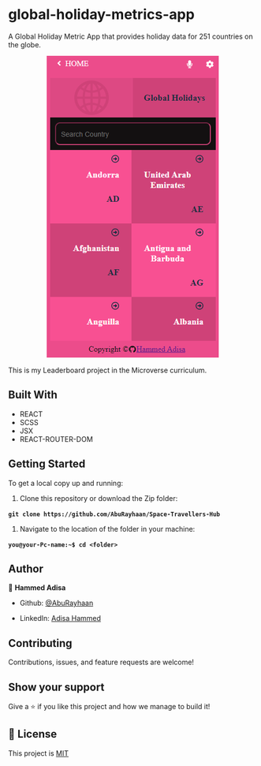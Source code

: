 # global-holiday-metrics-app

A Global Holiday Metric App that provides holiday data for 251 countries on the globe.

<p align="center">
  <img src="/src/assets/screenshot.png">
</p>

This is my Leaderboard project in the Microverse curriculum.

## Built With

- REACT
- SCSS
- JSX
- REACT-ROUTER-DOM
 
<!-- ## Live Demo

[Live Demo Link](https://aburayhaan.github.io/Bookstore/) -->

## Getting Started

To get a local copy up and running:

1. Clone this repository or download the Zip folder:

**``git clone https://github.com/AbuRayhaan/Space-Travellers-Hub``**

1. Navigate to the location of the folder in your machine:

**``you@your-Pc-name:~$ cd <folder>``**

## Author

👤 **Hammed Adisa**

- Github: [@AbuRayhaan](https://github.com/AbuRayhaan)

- LinkedIn: [Adisa Hammed](https://www.linkedin.com/in/hammed-adisa-mct-ccsp-ctp-b4378372/)

## Contributing

Contributions, issues, and feature requests are welcome!

## Show your support

Give a ⭐ if you like this project and how we manage to build it!

## 📝 License

This project is [MIT](https://github.com/AbuRayhaan/Space-Travellers-Hub/blob/development/LICENSE)